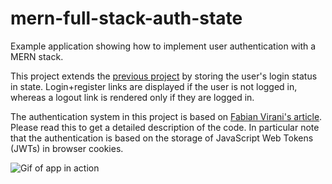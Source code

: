 # mern-full-stack-auth-state

Example application showing how to implement user authentication with a MERN stack.

This project extends the [previous project](https://github.com/IADT-AdvancedJS/mern-full-stack-auth) by storing the user's login status in state. Login+register links are displayed if the user is not logged in, whereas a logout link is rendered only if they are logged in.

The authentication system in this project is based on [Fabian Virani's article](https://medium.com/@faizanv/authentication-for-your-react-and-express-application-w-json-web-tokens-923515826e0). Please read this to get a detailed description of the code. In particular note that the authentication is based on the storage of JavaScript Web Tokens (JWTs) in browser cookies.

![Gif of app in action](https://i.imgur.com/83RSKPG.gif)
